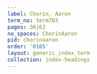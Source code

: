 ```yaml
---
label: Chorin, Aaron
term_no: term703
pages: 36|62
no_spaces: ChorinAaron
pid: chorinaaron
order: '0165'
layout: generic_index_term
collection: index-headings
---
```

